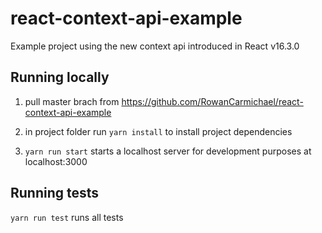 # react-context-api-example

Example project using the new context api introduced in React v16.3.0

## Running locally

1. pull master brach from https://github.com/RowanCarmichael/react-context-api-example

2. in project folder run `yarn install` to install project dependencies

3. `yarn run start` starts a localhost server for development purposes at localhost:3000

## Running tests
`yarn run test` runs all tests
